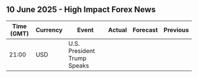 ## 10 June 2025 - High Impact Forex News

| Time (GMT) | Currency | Event | Actual | Forecast | Previous |
|------|----------|-------|--------|----------|----------|
| 21:00 | USD | U.S. President Trump Speaks |  |  |  |
